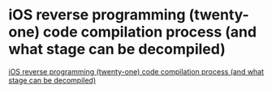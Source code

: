 # iOS reverse programming (twenty-one) code compilation process (and what stage can be decompiled)
[iOS reverse programming (twenty-one) code compilation process (and what stage can be decompiled)](https://aiwithcloud.com/2022/09/15/ios_reverse_programming_twenty_one_code_compilation_process_and_what_stage_can_be_decompiled/)